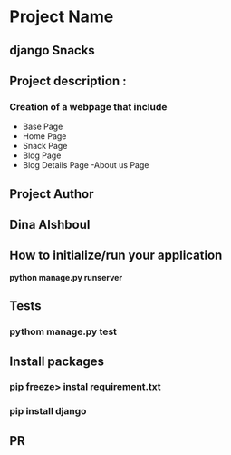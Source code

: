 # Project Name

## django Snacks

## Project description :

### Creation of a webpage that include
 - Base Page
- Home Page
- Snack Page
- Blog Page
- Blog Details Page
-About us Page 

## Project Author

## Dina Alshboul

## How to initialize/run your application

**python manage.py runserver**

## Tests

### pythom manage.py test

## Install packages
### pip freeze> instal requirement.txt
### pip install django

## PR 